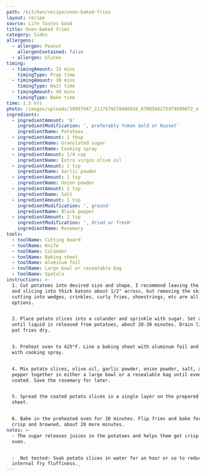 ```yaml
---
path: /kitchen/recipe/oven-baked-fries
layout: recipe
source: Life Tastes Good
title: Oven-baked fries
category: Sides
allergens:
  - allergen: Peanut
    allergenContained: false
  - allergen: Gluten
timing:
  - timingAmount: 15 mins
    timingType: Prep time
  - timingAmount: 30 mins
    timingType: Wait time
  - timingAmount: 40 mins
    timingType: Bake time
time: 1.5 hrs
photo: /images/uploads/39957947_2117679278486826_8708568275979599872_n.jpg
ingredients:
  - ingredientAmount: '6'
    ingredientModification: ', preferably Yukon Gold or Russet'
    ingredientName: Potatoes
  - ingredientAmount: 1 tbsp
    ingredientName: Granulated sugar
  - ingredientName: Cooking spray
  - ingredientAmount: 1/4 cup
    ingredientName: Extra virgin olive oil
  - ingredientAmount: 1 tsp
    ingredientName: Garlic powder
  - ingredientAmount: 1 tsp
    ingredientName: Onion powder
  - ingredientAmount: 1 tsp
    ingredientName: Salt
  - ingredientAmount: 1 tsp
    ingredientModification: ', ground'
    ingredientName: Black pepper
  - ingredientAmount: 1 tsp
    ingredientModification: ', dried or fresh'
    ingredientName: Rosemary
tools:
  - toolName: Cutting board
  - toolName: Knife
  - toolName: Colander
  - toolName: Baking sheet
  - toolName: Aluminum foil
  - toolName: Large bowl or resealable bag
  - toolName: Spatula
instructions: >-
  1. Cut potatoes into desired size and shape. I recommend leaving the skin on
  and slicing into thick batons about 1/2" across, but removing the skin or
  cutting into wedges, crinkles, curly fries, shoestrings, etc are all great
  options.


  2. Place potato slices into a colander and sprinkle with sugar. Set aside
  until liquid is released from potatoes, about 20-30 minutes. Drain liquid and
  pat fries dry.


  3. Preheat oven to 425°F. Line a baking sheet with aluminum foil and spray
  with cooking spray.


  4. Mix potato slices, olive oil, garlic powder, onion powder, salt, and black
  pepper together in either a large bowl or a resealable bag until evenly
  coated. Save the rosemary for later.


  5. Spread the coated potato slices in a single layer on the prepared baking
  sheet.


  6. Bake in the preheated oven for 20 minutes. Flip fries and bake for until
  crisp and browned, about 20 more minutes.
notes: >-
  - The sugar releases juices in the potatoes and helps them get crisp in the
  oven.


  - _Not tested: Soak potato slices in water for an hour or so to reduce
  internal fry fluffiness._
---
```


